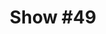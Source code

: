 ---
title: 'Show #49'
pubDate: 2025-10-03
description: 'college radio day 2025!'
spinitron: 
spotify: https://open.spotify.com/embed/playlist/0ub2wSTcLeZfzXflvErUIv
tags:
  - operating theatre
  - migu
  - mhaiol
---